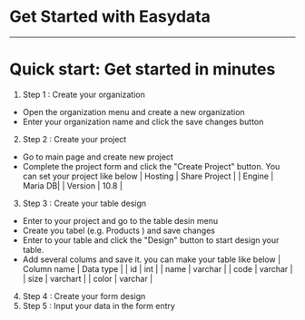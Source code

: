 # Get Started with Easydata

---

# Quick start: Get started in minutes

1. Step 1 : Create your organization
  - Open the organization menu and create a new organization
  - Enter your organization name and click the save changes button

2. Step 2 : Create your project
  - Go to main page and create new project
  - Complete the project form and click the "Create Project" button. You can set your project like below
    | Hosting | Share Project |
    | Engine | Maria DB|
    | Version | 10.8 |

3. Step 3 : Create your table design
  - Enter to your project and go to the table desin menu
  - Create you tabel (e.g. Products ) and save changes
  - Enter to your table and click the "Design" button to start design your table.
  - Add several colums and save it. you can make your table like below
    | Column name | Data type |
    | id | int |
    | name | varchar |
    | code | varchar |
    | size | varchart | 
    | color | varchar |

4. Step 4 : Create your form design
5. Step 5 : Input your data in the form entry
